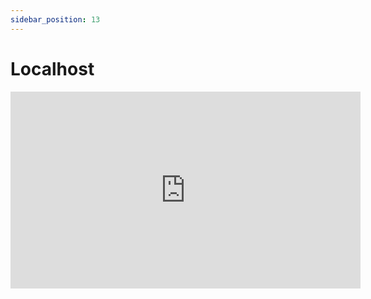 ```yaml
---
sidebar_position: 13
---
```


# Localhost

<p style="text-align: center;"><iframe width="560" height="315" src="https://www.youtube.com/embed/Rdgah9e_HAk" title="YouTube video player" frameborder="0" allow="accelerometer; autoplay; clipboard-write; encrypted-media; gyroscope; picture-in-picture" allowfullscreen></iframe></p>
